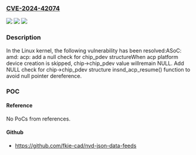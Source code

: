 ### [CVE-2024-42074](https://cve.mitre.org/cgi-bin/cvename.cgi?name=CVE-2024-42074)
![](https://img.shields.io/static/v1?label=Product&message=Linux&color=blue)
![](https://img.shields.io/static/v1?label=Version&message=088a40980efb%3C%20e158ed266fc1%20&color=brighgreen)
![](https://img.shields.io/static/v1?label=Vulnerability&message=n%2Fa&color=brighgreen)

### Description

In the Linux kernel, the following vulnerability has been resolved:ASoC: amd: acp: add a null check for chip_pdev structureWhen acp platform device creation is skipped, chip->chip_pdev value willremain NULL. Add NULL check for chip->chip_pdev structure insnd_acp_resume() function to avoid null pointer dereference.

### POC

#### Reference
No PoCs from references.

#### Github
- https://github.com/fkie-cad/nvd-json-data-feeds

